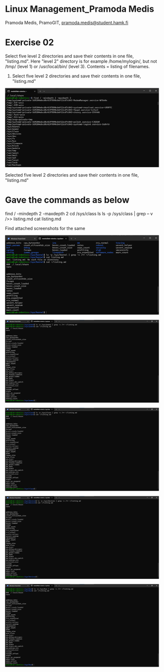 # Linux Management_Pramoda Medis

Pramoda Medis, PramoGIT, pramoda.medis@student.hamk.fi

# Exercise 02

Select five level 2 directories and save their contents in one file, "listing.md". Here "level 2" directory is for example /home/mylogin/, but not /tmp/ (level 1) or /usr/local/bin/ (level 3). Contents = listing of filenames.


1. Select five level 2 directories and save their contents in one file, "listing.md"

![alt text](01-1.png)

Selected five level 2 directories and save their contents in one file, "listing.md"

# Gave the commands as below 

find / -mindepth 2 -maxdepth 2
cd /sys/class
ls
ls -p /sys/class | grep – v />> listing.md
cat listing.md

Find attached screenshots for the same

![alt text](02-1.png)

![alt text](03-1.png)

![alt text](4-1.png)

![alt text](5-1.png)

![alt text](6-1.png)

